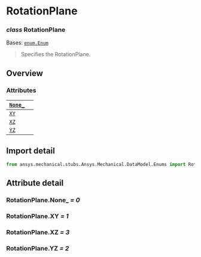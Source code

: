<a id="rotationplane"></a>

# RotationPlane

<a id="RotationPlane"></a>

### *class* RotationPlane

Bases: [`enum.Enum`](https://docs.python.org/3/library/enum.html#enum.Enum)

> Specifies the RotationPlane.

> <!-- !! processed by numpydoc !! -->

<a id="overview"></a>

## Overview

### Attributes

| [`None_`](#RotationPlane.None_)   |    |
|-----------------------------------|----|
| [`XY`](#RotationPlane.XY)         |    |
| [`XZ`](#RotationPlane.XZ)         |    |
| [`YZ`](#RotationPlane.YZ)         |    |

<a id="import-detail"></a>

## Import detail

```python
from ansys.mechanical.stubs.Ansys.Mechanical.DataModel.Enums import RotationPlane
```

<a id="attribute-detail"></a>

## Attribute detail

<a id="RotationPlane.None_"></a>

### RotationPlane.None_ *= 0*

<a id="RotationPlane.XY"></a>

### RotationPlane.XY *= 1*

<a id="RotationPlane.XZ"></a>

### RotationPlane.XZ *= 3*

<a id="RotationPlane.YZ"></a>

### RotationPlane.YZ *= 2*
